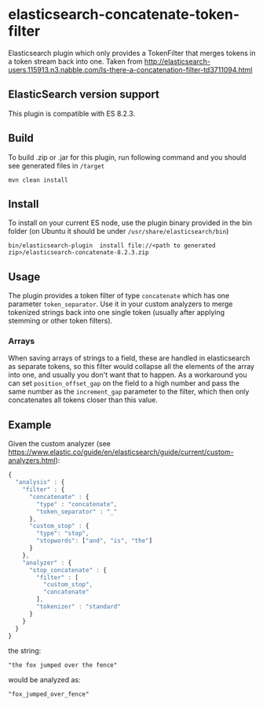 # elasticsearch-concatenate-token-filter
Elasticsearch plugin which only provides a TokenFilter that merges tokens in a token stream back into one. Taken from http://elasticsearch-users.115913.n3.nabble.com/Is-there-a-concatenation-filter-td3711094.html

## ElasticSearch version support
This plugin is compatible with ES 8.2.3.

## Build
To build .zip or .jar for this plugin, run following command and you should see generated files in `/target`

    mvn clean install

## Install
To install on your current ES node, use the plugin binary provided in the bin folder (on Ubuntu it should be under `/usr/share/elasticsearch/bin`)

    bin/elasticsearch-plugin  install file://<path to generated zip>/elasticsearch-concatenate-8.2.3.zip

## Usage
The plugin provides a token filter of type `concatenate` which has one parameter `token_separator`. Use it in your custom analyzers to merge tokenized strings back into one single token (usually after applying stemming or other token filters).
### Arrays
When saving arrays of strings to a field, these are handled in elasticsearch as separate tokens, so this filter would collapse all the elements of the array into one, and usually you don't want that to happen. As a workaround you can set `position_offset_gap` on the field to a high number and pass the same number as the `increment_gap` parameter to the filter, which then only concatenates all tokens closer than this value.

## Example
Given the custom analyzer (see https://www.elastic.co/guide/en/elasticsearch/guide/current/custom-analyzers.html):

```javascript
{
  "analysis" : {
    "filter" : {
      "concatenate" : {
        "type" : "concatenate",
        "token_separator" : "_"
      },
      "custom_stop" : {
        "type": "stop",
        "stopwords": ["and", "is", "the"]
      }
    },
    "analyzer" : {
      "stop_concatenate" : {
        "filter" : [
          "custom_stop",
          "concatenate"
        ],
        "tokenizer" : "standard"
      }
    }
  }
}
```
the string:

    "the fox jumped over the fence"

would be analyzed as:

    "fox_jumped_over_fence"

